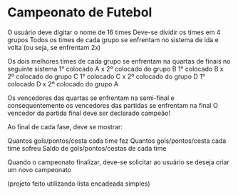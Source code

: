# Campeonato de Futebol

O usuário deve digitar o nome de 16 times
Deve-se dividir os times em 4 grupos
Todos os times de cada grupo se enfrentam no sistema de ida e volta (ou seja, se enfrentam 2x)


Os dois melhores times de cada grupo se enfrentam na quartas de finais no seguinte sistema
  1° colocado  A x 2º colocado do grupo B
  1° colocado  B  x 2º colocado do grupo C
  1° colocado  C x 2º colocado do grupo D
  1° colocado  D x 2º colocado do grupo A

Os vencedores das quartas se enfrentam na semi-final e consequentemente os vencedores das partidas se enfrentam na final
O vencedor da partida final deve ser declarado campeão!

Ao final de cada fase, deve se mostrar:

Quantos gols/pontos/cesta cada time fez
Quantos gols/pontos/cesta cada time sofreu
Saldo de gols/pontos/cestas de cada time

Quando o campeonato finalizar, deve-se solicitar ao usuário se deseja criar um novo campeonato

(projeto feito utilizando lista encadeada simples)
